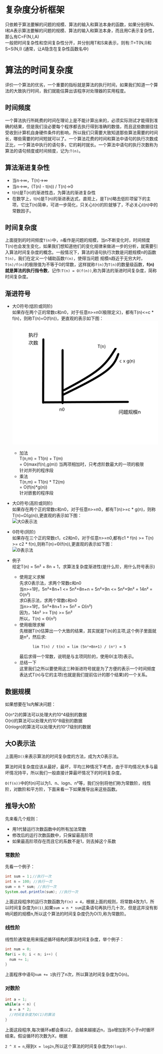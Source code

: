 # 复杂度分析框架     

只依赖于算法要解的问题的规模、算法的输入和算法本身的函数，如果分别用N、I和A表示算法要解的问题的规模、算法的输入和算法本身，而且用C表示复杂性，那么有C=F(N,I,A)     
一般把时间复杂性和空间复杂性分开，并分别用T和S来表示，则有:T=T(N,I)和S=S(N,I)  (通常，让A隐含在复杂性函数名中)

# 算法的时间复杂度

评价一个算法的优劣，一个重要的指标就是算法的执行时间，如果我们知道一个算法的大致执行时间，我们就能估算出该程序对处理器的实用程度。    

## 时间频度  

一个算法执行所耗费的时间在理论上是不能计算出来的，必须实际测试才能得到准确的结果，但是我们没必要每个程序都去执行得到准确的数值，而且这些数据往往受收到计算机自身硬件条件的影响，所以我们只需要大致知道那些算法需要的时间长，哪些需要的时间短就可以了。一个算法花费的时间和算法中语句的执行次数成正比，一个算法中执行的语句多，它的耗时就长。一个算法中语句的执行次数称为算法的语句频度或时间频度，记为:`T(n)`。

## 算法渐进复杂性     
* 当n->∞，T(n)->∞   
* 当n->∞，(T(n) - t(n)) / T(n)->0     
* t(n)是T(n)的渐进性态，为算法的渐进复杂性    
* 在数学上，t(n)是T(n)的渐进表达式，直观上，是T(n)略去低阶项留下的主项，它比T(n)简单，可进一步简化，只关心t(n)的阶就够了，不必关心t(n)中的常数因子。     


## 时间复杂度 

上面提到的时间频度`T(n)`中，`n`看作是问题的规模，当n不断变化时，时间频度T(n)也会发生变化，如果我们想知道他们的变化规律来做进一步的分析，就需要引入算法时间复杂度的概念。一般情况下，算法的语句执行次数是问题规模n的函数`T(n)`，我们在定义一个辅助函数`f(n)`，使得当问题 规模n趋近于无穷大时，`T(n)/f(n)`的极限值为不等于0的常数，这样就称`f(n)`为`T(n)`的数量级函数，**f(n)就是算法的执行指令数**，记作:`T(n) = O(f(n))`,称为算法的渐进时间复杂度，简称时间复杂度。    

## 渐进符号    

+ 大O符号(低阶或同阶)     
  如果存在两个正的常数c和n0，对于任意n>=n0(极限定义)，都有T(n)<=c * f(n)，则称T(n)=O(f(n))，更直观的表示如下图：   
  ![大O表示法](../image/Obiaoshi.png)   

  - 加法   
    T(n,m) = T1(n) + T(m)  
    = O(max(f(n),g(m))     当两项相加时，只考虑阶数最大的一项的极限      
    针对并列的程序段   
  - 乘法  
    T(n,m) = T1(n) * T2(m)  
    = O(f(n)*g(n))    
    针对嵌套的程序段      

+ 大Ω符号(高阶或同阶)   
  如果存在两个正的常数c和n0，对于任意n>=n0，都有T(n)>=c * g(n)，则称T(n)=Ω(g(n)),更直观的表示如下图：      
  ![大Ω表示法](../image/Ωbiaoshi.png)       

+ Θ符号(同阶)     
  如果存在三个正的常数c1，c2和n0，对于任意n>=n0,都有c1 * f(n) >= T(n) >= c2 * f(n),则称T(n)=Θ(f(n)),更直观的表示如下图：    
  ![Θ表示法](../image/Θbiaoshi.png)      

+  例子    
  给定T(n) = 5n² + 8n + 1，求算法复杂度渐进性(是什么阶，用什么符号表示)    
   + 使用定义求解   
    先求O表示法，求两个常数c和n0    
    当n>=1时，5n²+8n+1 <= 5n²+8n+n = 5n²+9n <= 5n²+9n² = 14n² = O(n²)      
    求Ω表示法，求两个常数c和n0    
    当n>=1时，5n²+8n+1 >= 5n² = Ω(n²)    
    因为，14n² >= T(n) >= 5n²    
    所以，T(n) = Θ(n²)     
   + 使用极限求解   
    先根据T(n)估算出一个大致的结果，其实就是T(n)的主项,这个例子里面就是n²，然后求:   
      ```  
            lim T(n) / t(n) = lim (5n²+8n+1) / (n²) = 5  
      ```     
      最后求得一个常数，说明是与主项同阶的，使用Θ(主项)表示。   
   + 总结一下    
    这里我们之所以要使用这三种渐进符号就是为了方便的表示一个时间频度表达式T(n)与它的主项(也就是我们提前估计的那个结果)的一个关系。    


## 数据规模       

如果想要在1s内解决问题：    

O(n^2)的算法可以处理大约10^4级别的数据     
O(n)的算法可以处理大约10^8级别的数据    
O(nlogn)的算法可以处理大约10^7级别的数据   

## 大O表示法   

上面用`O()`来表示算法的时间复杂度的方法，成为大O表示法。    

算法时间复杂度应该从最好，最坏，平均三种情况下考虑，由于平均情况大多与最坏情况持平，所以我们一般直接计算最坏情况下的时间复杂度。     

`O(f(n))`中的f(n)可以为1、n、logn、n²等，我们分别将他们称为常数阶，线性阶，对数阶和平方阶，下面来看一下如果推导出来这些函数。       

## 推导大O阶   

先来看几个规则：

* 用1代替运行次数函数中的所有加法常数
* 修改后的运行次数函数中，只保留最高阶项 
* 如果最高阶项存在而且它的系数不是1，则去掉这个系数    



### 常数阶   

先看一个例子：  

```java 
int sum = 1；//执行一次
int n = 100; //执行一次
sum = n * sum; //执行一次
System.out.println(sum); //执行一次
```

上面这段程序的运行次数函数为`f(n) = 4`，根据上面的规则，将常数4改为1，所以时间复杂度为`O(1)`,如果`sum = n * sum`这条语句再执行几十次，但是这并没有影响问题的规模n,所以这个算法的时间复杂度仍为O(1),称为常数阶。   



### 线性阶

线性阶通常是用来描述循环结构的算法时间复杂度，举个例子：  

```java
int num = 0;
for(i = 0; i < n; i++) {
  num += 1;
}
```

上面程序中语句`num += 1`执行了n次，所以算法时间复杂度为O(n)。    



### 对数阶   

```java
int a = 1;
while(a < n) {
  a = a * 2;
  //时间复杂度为O(1)的算法
}
```

上面这段程序,每次循环a都会乘以2，会越来越接近n，当a增加到不小于n时循环结束。假设循环的次数为X，根据

`2 ^ X = n`,得到`X = log2n`,所以这个算法的时间复杂度为`O(logn)`.      




 